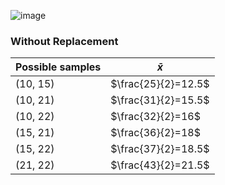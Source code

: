 
![image](https://github.com/user-attachments/assets/a5006c13-cde4-4aea-a3d4-6852f303a570)

### Without Replacement ###

 | Possible samples |      $\bar{x}$      | 
 | ---------------- | ------------------- | 
 | (10, 15)         | $\frac{25}{2}=12.5$ | 
 | (10, 21)         | $\frac{31}{2}=15.5$ | 
 | (10, 22)         | $\frac{32}{2}=16$   | 
 | (15, 21)         | $\frac{36}{2}=18$   | 
 | (15, 22)         | $\frac{37}{2}=18.5$ | 
 | (21, 22)         | $\frac{43}{2}=21.5$ | 

 
